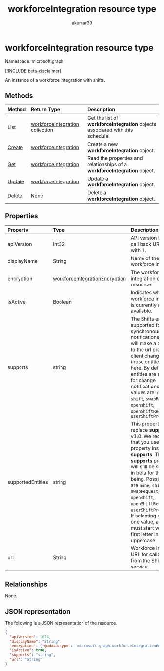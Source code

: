 ﻿---
title: "workforceIntegration resource type"
description: "An instance of a workforce integration with shifts."
localization_priority: Normal
author: "akumar39"
ms.prod: "microsoft-teams"
doc_type: "resourcePageType"
---

# workforceIntegration resource type

Namespace: microsoft.graph

[!INCLUDE [beta-disclaimer](../../includes/beta-disclaimer.md)]

An instance of a workforce integration with shifts.

## Methods

| Method                                          | Return Type                                                | Description                                                                     |
| :---------------------------------------------- | :--------------------------------------------------------- | :------------------------------------------------------------------------------ |
| [List](../api/workforceintegration-list.md)     | [workforceIntegration](workforceintegration.md) collection | Get the list of **workforceIntegration** objects associated with this schedule. |
| [Create](../api/workforceintegration-post.md)   | [workforceIntegration](workforceintegration.md)            | Create a new **workforceIntegration** object.                                   |
| [Get](../api/workforceintegration-get.md)       | [workforceIntegration](workforceintegration.md)            | Read the properties and relationships of a **workforceIntegration** object.     |
| [Update](../api/workforceintegration-update.md) | [workforceIntegration](workforceintegration.md)            | Update a **workforceIntegration** object.                                       |
| [Delete](../api/workforceintegration-delete.md) | None                                                       | Delete a **workforceIntegration** object.                                       |

## Properties

| Property          | Type                                                                | Description                                                                                                                                                                                                                                                                                                                                                                                              |
| :---------------- | :------------------------------------------------------------------ | :------------------------------------------------------------------------------------------------------------------------------------------------------------------------------------------------------------------------------------------------------------------------------------------------------------------------------------------------------------------------------------------------------- |
| apiVersion        | Int32                                                               | API version for the call back URL. Start with 1.                                                                                                                                                                                                                                                                                                                                                         |
| displayName       | String                                                              | Name of the workforce integration.                                                                                                                                                                                                                                                                                                                                                                       |
| encryption        | [workforceIntegrationEncryption](workforceintegrationencryption.md) | The workforce integration encryption resource.                                                                                                                                                                                                                                                                                                                                                           |
| isActive          | Boolean                                                             | Indicates whether this workforce integration is currently active and available.                                                                                                                                                                                                                                                                                                                          |
| supports          | string                                                              | The Shifts entities supported for synchronous change notifications. Shifts will make a call back to the url provided on client changes on those entities added here. By default, no entities are supported for change notifications. Possible values are: `none`, `shift`, `swapRequest`, `openshift`, `openShiftRequest`, `userShiftPreferences`                                                        |
| supportedEntities | string                                                              | This property will replace **supports** in v1.0. We recommend that you use this property instead of **supports**. The **supports** property will still be supported in beta for the time being. Possible values are `none`, `shift`, `swapRequest`, `openshift`, `openShiftRequest`, `userShiftPreferences`. If selecting more than one value, all values must start with the first letter in uppercase. |
| url               | String                                                              | Workforce Integration URL for callbacks from the Shifts service.                                                                                                                                                                                                                                                                                                                                         |

## Relationships

None.

## JSON representation

The following is a JSON representation of the resource.

<!-- {
  "blockType": "resource",
  "optionalProperties": [

  ],
  "@odata.type": "microsoft.graph.workforceIntegration",
  "baseType": ""
}-->

```json
{
  "apiVersion": 1024,
  "displayName": "String",
  "encryption": {"@odata.type": "microsoft.graph.workforceIntegrationEncryption"},
  "isActive": true,
  "supports": "string",
  "url": "String"
}
```

<!-- uuid: 16cd6b66-4b1a-43a1-adaf-3a886856ed98
2019-02-04 14:57:30 UTC -->

<!-- {
  "type": "#page.annotation",
  "description": "workforceIntegration resource",
  "keywords": "",
  "section": "documentation",
  "tocPath": ""
}-->
